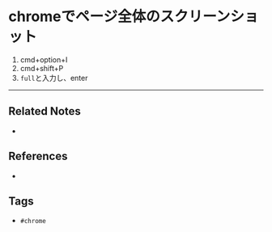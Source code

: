 # chromeでページ全体のスクリーンショット
1. cmd+option+I
2. cmd+shift+P
3. `full`と入力し、enter

---
## Related Notes
- 

## References
- 

## Tags
- `#chrome` 